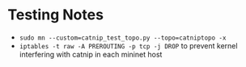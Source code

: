 # Testing Notes
  - `sudo mn --custom=catnip_test_topo.py --topo=catniptopo -x`
  - `iptables -t raw -A PREROUTING -p tcp -j DROP` to prevent kernel interfering with catnip in each mininet host